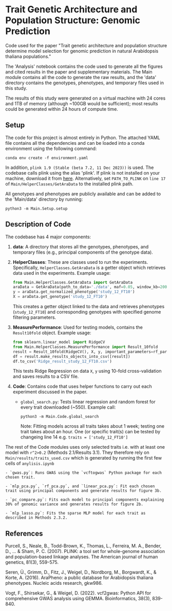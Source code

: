 # Trait Genetic Architecture and Population Structure: Genomic Prediction

Code used for the paper "Trait genetic architecture and population structure determine model selection for genomic prediction in natural Arabidopsis thaliana populations."

The 'Analysis' notebook contains the code used to generate all the figures and cited results in the paper and supplementary materials. The Main module contains all the code to generate the raw results, and the 'data' directory contains the genotypes, phenotypes, and temporary files used in this study.

The results of this study were generated on a virtual machine with 24 cores and 1TB of memory (although ~100GB would be sufficient); most results could be generated within 24 hours of compute time.

## Setup
The code for this project is almost entirely in Python. The attached YAML file contains all the dependencies and can be loaded into a conda environment using the following command:
```
conda env create -f environment.yaml
```
In addition, `plink 1.9 (Stable (beta 7.2, 11 Dec 2023))` is used. The codebase calls plink using the alias 'plink'. If plink is not installed on your machine, download it from [here](https://www.cog-genomics.org/plink/). Alternatively, set `PATH_TO_PLINK` on `line 17` of `Main/HelperClasses/GetAraData` to the installed plink path.

All genotypes and phenotypes are publicly available and can be added to the 'Main/data' directory by running:

```
python3 -m Main.Setup.setup
```

## Description of Code
The codebase has 4 major components:

1. **data**: A directory that stores all the genotypes, phenotypes, and temporary files (e.g., principal components of the genotype data).

2. **HelperClasses**: These are classes used to run the experiments. Specifically, `HelperClasses.GetAraData` is a getter object which retrieves data used in the experiments. Example usage:
    ```python
    from Main.HelperClasses.GetAraData import GetAraData
    araData = GetAraData(path_to_data='./data', maf=0.05, window_kb=200, r2=0.6)
    y = araData.get_normalized_phenotype('study_12_FT10')
    X = araData.get_genotype('study_12_FT10')
    ```
    This creates a getter object linked to the data and retrieves phenotypes (`study_12_FT10`) and corresponding genotypes with specified genome filtering parameters.

3. **MeasurePerformance**: Used for testing models, contains the `Result10fold` object. Example usage:
    ```python
    from sklearn.linear_model import RidgeCV
    from Main.HelperClasses.MeasurePerformance import Result_10fold
    result = Result_10fold(RidgeCV(), X, y, important_parameters=rf_params, name='Ridge', cv=10)
    df = result.make_results_objects_into_csv([result])
    df.to_csv('Ridge_result_study_12_FT10.csv')
    ```
    This tests Ridge Regression on data `X`, `y` using 10-fold cross-validation and saves results to a CSV file.

4. **Code**: Contains code that uses helper functions to carry out each experiment discussed in the paper.

    - `global_search.py`: Tests linear regression and random forest for every trait downloaded (~550). Example call:
      ```
      python3 -m Main.Code.global_search
      ```
      Note: Fitting models across all traits takes about 1 week; testing one trait takes about an hour. One (or specific trait(s) can be tested by changeing line 14 e.g. `traits = ['study_12_FT10']`

The rest of the Code modules uses only selected traits i.e. with at least one model with `r^2>0.2` (Methods 2.1/Results 3.1). They therefore rely on `Main/results/traits_used.csv` which is generated by running the first few cells of `anylisis.ipynb`

    - `gwas.py`: Runs GWAS using the `vcftogwas` Python package for each chosen trait.

    - `mlp_pca.py`, `rf_pca.py`, and `linear_pca.py`: Fit each chosen trait using principal components and generate results for figure 3b.

    - `pc_compare.py`: Fits each model to principal components explaining 30% of genomic variance and generates results for figure 2b.

    - `mlp_lasso.py`: Fits the sparse MLP model for each trait as described in Methods 2.3.2.

## References

Purcell, S., Neale, B., Todd-Brown, K., Thomas, L., Ferreira, M. A., Bender, D., ... & Sham, P. C. (2007). PLINK: a tool set for whole-genome association and population-based linkage analyses. The American journal of human genetics, 81(3), 559-575.

Seren, Ü., Grimm, D., Fitz, J., Weigel, D., Nordborg, M., Borgwardt, K., & Korte, A. (2016). AraPheno: a public database for Arabidopsis thaliana phenotypes. Nucleic acids research, gkw986.

Vogt, F., Shirsekar, G., & Weigel, D. (2022). vcf2gwas: Python API for comprehensive GWAS analysis using GEMMA. Bioinformatics, 38(3), 839-840.


